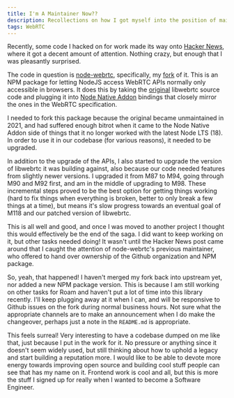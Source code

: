 ```yaml
---
title: I'm A Maintainer Now??
description: Recollections on how I got myself into the position of maintaining a fairly large (if not that popular nor crucial) open-source library, node-webrtc, while getting paid for it.
tags: WebRTC
---
```


Recently, some code I hacked on for work made its way onto [Hacker
News](https://news.ycombinator.com/item?id=37774807), where it got a decent
amount of attention. Nothing crazy, but enough that I was pleasantly surprised.

The code in question is
[node-webrtc](https://github.com/node-webrtc/node-webrtc), specifically, my
[fork](https://github.com/WonderInventions/node-webrtc) of it. This is an NPM
package for letting NodeJS access WebRTC APIs normally only accessible in
browsers. It does this by taking the
[original](https://webrtc.googlesource.com/src/) libwebrtc source code and
plugging it into [Node Native Addon](https://nodejs.org/api/addons.html)
bindings that closely mirror the ones in the WebRTC specification.

I needed to fork this package because the original became unmaintained in 2021,
and had suffered enough bitrot when it came to the Node Native Addon side of
things that it no longer worked with the latest Node LTS (18). In order to use
it in our codebase (for various reasons), it needed to be upgraded.

In addition to the upgrade of the APIs, I also started to upgrade the version
of libwebrtc it was building against, also because our code needed features
from slightly newer versions. I upgraded it from M87 to M94, going through M90
and M92 first, and am in the middle of upgrading to M98. These incremental
steps proved to be the best option for getting things working (hard to fix
things when everything is broken, better to only break a few things at a time),
but means it's slow progress towards an eventual goal of M118 and our patched
version of libwebrtc.

This is all well and good, and once I was moved to another project I thought
this would effectively be the end of the saga. I did want to keep working on
it, but other tasks needed doing! It wasn't until the Hacker News post came
around that I caught the attention of node-webrtc's previous maintainer, who
offered to hand over ownership of the Github organization and NPM package.

So, yeah, that happened! I haven't merged my fork back into upstream yet, nor
added a new NPM package version. This is because I am still working on other
tasks for Roam and haven't put a lot of time into this library recently. I'll
keep plugging away at it when I can, and will be responsive to Github issues on
the fork during normal business hours. Not sure what the appropriate channels
are to make an announcement when I do make the changeover, perhaps just a note
in the `README.md` is appropriate.

This feels surreal! Very interesting to have a codebase dumped on me like that,
just because I put in the work for it. No pressure or anything since it doesn't
seem widely used, but still thinking about how to uphold a legacy and start
building a reputation more. I would like to be able to devote more energy
towards improving open source and building cool stuff people can see that has
my name on it. Frontend work is cool and all, but this is more the stuff I
signed up for really when I wanted to become a Software Engineer.
